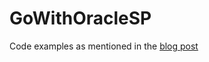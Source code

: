 # GoWithOracleSP

Code examples as mentioned in the [blog post](https://iancarpenter.dev/2023/08/08/calling-an-oracle-stored-procedure-which-has-an-out-parameter-from-go/)
